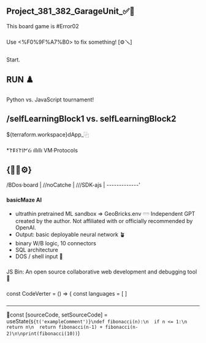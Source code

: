## Project_381_382_GarageUnit_✅🐸
This board game is #Error02
###
Use <%F0%9F%A7%B0> to fix something! [⚙️🪛]
###
Start.
## RUN ♟️
###
Python vs. JavaScript tournament!
###
/selfLearningBlock1 vs. 
selfLearningBlock2
-----------------------------
${terraform.workspace}dApp_⿻
###
*𐌕𐌄𐌔𐌕𐌉𐌍Ᏽ ıllıllı VM·Protocols
##
##
{🦾🔁⚙️}
--------------
/BDos·board  |
//noCatche   |
///SDK-ajs   |
-------------'
###
###
__basicMaze AI__
*  ultrathin pretrained ML sandbox => GeoBricks.env 𓏠 Independent GPT created by the author. Not affiliated with or officially recommended by OpenAI.
*  Output: basic deployable neural network 🪴
*  binary W/B logic, 10 connectors
*  SQL architecture
*  DOS / shell input 💉
###
###
JS Bin: 
An open source collaborative web development and debugging tool🚯
###
###
const CodeVerter = () => {
  const languages = [ ]
###
###
----------------------------------
🪮const [sourceCode, setSourceCode] = useState(`${t('exampleComment')}\ndef fibonacci(n):\n  if n <= 1:\n  return n\n  return fibonacci(n-1) + fibonacci(n-2)\n\nprint(fibonacci(10))`)

